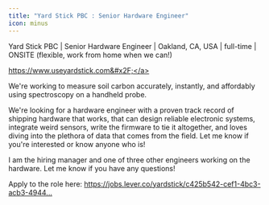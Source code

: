 ```yaml
---
title: "Yard Stick PBC : Senior Hardware Engineer"
icon: minus
---
```

Yard Stick PBC | Senior Hardware Engineer | Oakland, CA, USA | full-time | ONSITE (flexible, work from home when we can!)

<a href="https:&#x2F;&#x2F;www.useyardstick.com&#x2F;" rel="nofollow">https:&#x2F;&#x2F;www.useyardstick.com&#x2F;</a>

We&#x27;re working to measure soil carbon accurately, instantly, and affordably using spectroscopy on a handheld probe.

We&#x27;re looking for a hardware engineer with a proven track record of shipping hardware that works, that can design reliable electronic systems, integrate weird sensors, write the firmware to tie it altogether, and loves diving into the plethora of data that comes from the field. Let me know if you&#x27;re interested or know anyone who is!

I am the hiring manager and one of three other engineers working on the hardware. Let me know if you have any questions!

Apply to the role here: <a href="https:&#x2F;&#x2F;jobs.lever.co&#x2F;yardstick&#x2F;c425b542-cef1-4bc3-acb3-49447707dbf2" rel="nofollow">https:&#x2F;&#x2F;jobs.lever.co&#x2F;yardstick&#x2F;c425b542-cef1-4bc3-acb3-4944...</a>
